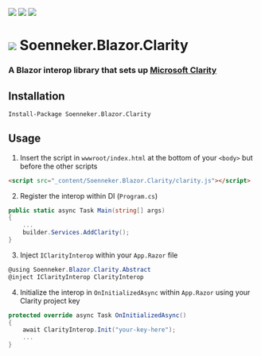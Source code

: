 [![](https://img.shields.io/nuget/v/Soenneker.Blazor.Clarity.svg?style=for-the-badge)](https://www.nuget.org/packages/Soenneker.Blazor.Clarity/)
[![](https://img.shields.io/github/actions/workflow/status/soenneker/soenneker.blazor.clarity/publish.yml?style=for-the-badge)](https://github.com/soenneker/soenneker.blazor.clarity/actions/workflows/publish.yml)
[![](https://img.shields.io/nuget/dt/Soenneker.Blazor.Clarity.svg?style=for-the-badge)](https://www.nuget.org/packages/Soenneker.Blazor.Clarity/)

# ![](https://user-images.githubusercontent.com/4441470/224455560-91ed3ee7-f510-4041-a8d2-3fc093025112.png) Soenneker.Blazor.Clarity
### A Blazor interop library that sets up [Microsoft Clarity](https://clarity.microsoft.com/)

## Installation

```
Install-Package Soenneker.Blazor.Clarity
```

## Usage

1. Insert the script in `wwwroot/index.html` at the bottom of your `<body>` but before the other scripts

```html
<script src="_content/Soenneker.Blazor.Clarity/clarity.js"></script>
```

2. Register the interop within DI (`Program.cs`)

```csharp
public static async Task Main(string[] args)
{
    ...
    builder.Services.AddClarity();
}
```

3. Inject `IClarityInterop` within your `App.Razor` file


```csharp
@using Soenneker.Blazor.Clarity.Abstract
@inject IClarityInterop ClarityInterop
```


4. Initialize the interop in `OnInitializedAsync` within `App.Razor` using your Clarity project key

```csharp
protected override async Task OnInitializedAsync()
{
    await ClarityInterop.Init("your-key-here");
    ...
}
```